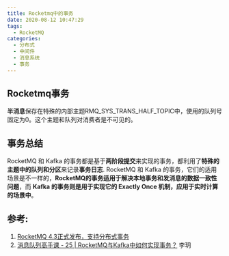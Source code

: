 ```yaml
---
title: Rocketmq中的事务
date: 2020-08-12 10:47:29
tags:
  - RocketMQ
categories:
  - 分布式 
  - 中间件
  - 消息系统
  - 事务   
---
```


<p></p>
<!-- more -->


##  Rocketmq事务
**半消息**保存在特殊的内部主题RMQ_SYS_TRANS_HALF_TOPIC中，使用的队列号固定为0。这个主题和队列对消费者是不可见的。


##  事务总结
RocketMQ 和 Kafka 的事务都是基于**两阶段提交**来实现的事务，都利用了**特殊的主题中的队列和分区**来记录**事务日志**.
RocketMQ 和 Kafka 的事务，它们的适用场景是不一样的，**RocketMQ的事务适用于解决本地事务和发消息的数据一致性问题**，而 **Kafka 的事务则是用于实现它的 Exactly Once 机制，应用于实时计算的场景中**。



## 参考:
1. [RocketMQ 4.3正式发布，支持分布式事务](https://mp.weixin.qq.com/s?__biz=MjM5MDE0Mjc4MA==&mid=2651008627&idx=1&sn=a308010e080e1aa7784abb4a1bcaadb7&chksm=bdbed6208ac95f3614f4055821e870882ea207e8a58af48f043e78cb4391e6f1206b41f86a88&scene=27#wechat_redirect)
2. [消息队列高手课 - 25 | RocketMQ与Kafka中如何实现事务？]() 李玥
